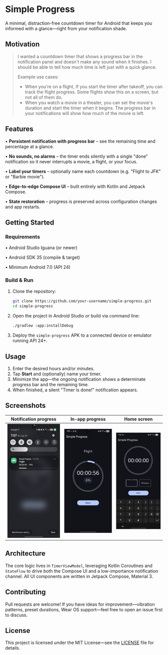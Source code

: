 # Simple Progress

A minimal, distraction-free countdown timer for Android that keeps you informed with a glance—right from your notification shade.

## Motivation

>I wanted a countdown timer that shows a progress bar in the notification panel and doesn't make any sound when it finishes.  I should be able to tell how much time is left just with a quick glance. 
>
>Example use cases:
> - When you're on a flight, If you start the timer after takeoff, you can track the flight progress. Some flights show this on a screen, but not all of them do.
> - When you watch a movie in a theater, you can set the movie's duration and start the timer when it begins. The progress bar in your notifications will show how much of the movie is left.
>

## Features

• **Persistent notification with progress bar** – see the remaining time and percentage at a glance.

• **No sounds, no alarms** – the timer ends silently with a single "done" notification so it never interrupts a movie, a flight, or your focus.

• **Label your timers** – optionally name each countdown (e.g. "Flight to JFK" or "Barbie movie").

• **Edge-to-edge Compose UI** – built entirely with Kotlin and Jetpack Compose.

• **State restoration** – progress is preserved across configuration changes and app restarts.

## Getting Started

### Requirements

• Android Studio Iguana (or newer)

• Android SDK 35 (compile & target)

• Minimum Android 7.0 (API 24)

### Build & Run

1. Clone the repository:
   ```bash
   git clone https://github.com/your-username/simple-progress.git
   cd simple-progress
   ```
2. Open the project in Android Studio _or_ build via command line:
   ```bash
   ./gradlew :app:installDebug
   ```
3. Deploy the `simple-progress` APK to a connected device or emulator running API 24+.

## Usage

1. Enter the desired hours and/or minutes.
2. Tap **Start** and (optionally) name your timer.
3. Minimize the app—the ongoing notification shows a determinate progress bar and the remaining time.
4. When finished, a silent "Timer is done!" notification appears.

## Screenshots

| Notification progress | In-app progress | Home screen |
|-----------------------|-----------------|-------------|
| ![Notification screenshot](screenshots/notification.jpg) | ![In-app progress screenshot](screenshots/in-progress-view.jpg) | ![Home screen screenshot](screenshots/homescreen.jpg) |

## Architecture

The core logic lives in `TimerViewModel`, leveraging Kotlin Coroutines and `StateFlow` to drive both the Compose UI and a low-importance notification channel. All UI components are written in Jetpack Compose, Material 3.

## Contributing

Pull requests are welcome! If you have ideas for improvement—vibration patterns, preset durations, Wear OS support—feel free to open an issue first to discuss.

## License

This project is licensed under the MIT License—see the [LICENSE](LICENSE) file for details. 
